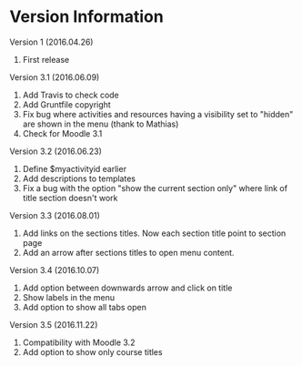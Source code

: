Version Information
===================
Version 1 (2016.04.26)
  1. First release

Version 3.1 (2016.06.09)
  1. Add Travis to check code 
  2. Add Gruntfile copyright
  3. Fix bug where activities and resources having a visibility set to "hidden" are shown in the menu (thank to Mathias)
  4. Check for Moodle 3.1

Version 3.2 (2016.06.23)
  1. Define $myactivityid earlier
  2. Add descriptions to templates
  3. Fix a bug with the option "show the current section only" where link of title section doesn't work

Version 3.3 (2016.08.01)
  1. Add links on the sections titles. Now each section title point to section page
  2. Add an arrow after sections titles to open menu content.

Version 3.4 (2016.10.07)
  1. Add option between downwards arrow and click on title
  2. Show labels in the menu
  3. Add option to show all tabs open

  Version 3.5 (2016.11.22)
  1. Compatibility with Moodle 3.2
  2. Add option to show only course titles
